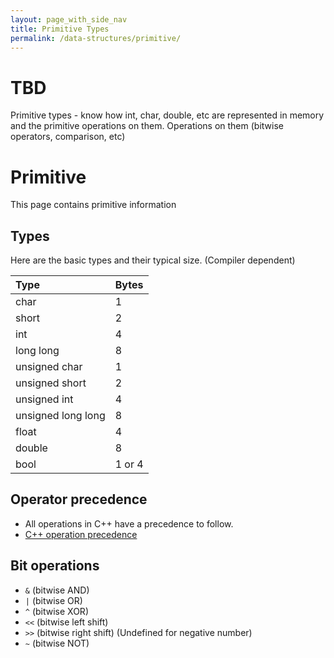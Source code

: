 ```yaml
---
layout: page_with_side_nav
title: Primitive Types
permalink: /data-structures/primitive/
---
```


# TBD
Primitive types - know how int, char, double, etc are represented in memory and the primitive operations on them.
Operations on them (bitwise operators, comparison, etc)

# Primitive
This page contains primitive information

## Types
Here are the basic types and their typical size. (Compiler dependent)

| Type               | Bytes  |
|:-------------------|:-------|
| char               | 1      |
| short              | 2      |
| int                | 4      |
| long long          | 8      |
| unsigned char      | 1      |
| unsigned short     | 2      |
| unsigned int       | 4      |
| unsigned long long | 8      |
| float              | 4      |
| double             | 8      |
| bool               | 1 or 4 |


## Operator precedence
- All operations in C++ have a precedence to follow. 
- [C++ operation precedence](https://en.cppreference.com/w/cpp/language/operator_precedence)

## Bit operations
- `&` (bitwise AND)
- `|` (bitwise OR)
- `^` (bitwise XOR)
- `<<` (bitwise left shift)
- `>>` (bitwise right shift) (Undefined for negative number)
- `~` (bitwise NOT)